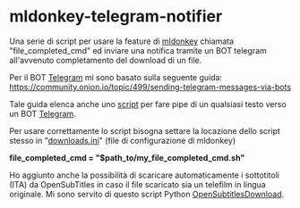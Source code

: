 # mldonkey-telegram-notifier
Una serie di script per usare la feature di [mldonkey]( http://mldonkey.sourceforge.net/Main_Page) chiamata "file_completed_cmd" ed inviare una notifica tramite un BOT telegram all'avvenuto completamento del download di un file.

Per il BOT [Telegram](https://telegram.org/) mi sono basato sulla seguente guida:
https://community.onion.io/topic/499/sending-telegram-messages-via-bots

Tale guida elenca anche uno [script](https://github.com/mauriziotallarico/mldonkey-telegram-notifier/blob/master/telegram-pipe.sh) per fare pipe di un qualsiasi testo verso un BOT
[Telegram](https://telegram.org/).

Per usare correttamente lo script bisogna settare la locazione dello script stesso in 
"[downloads.ini](http://mldonkey.sourceforge.net/Downloads.ini)" (file di configurazione di mldonkey)

<b>file_completed_cmd = "$path_to/my_file_completed_cmd.sh"</b>

Ho aggiunto anche la possibilità di scaricare automaticamente i sottotitoli (ITA) da OpenSubTitles in caso il file scaricato sia un 
telefilm in lingua originale.
Mi sono servito di questo script Python [OpenSubtitlesDownload](https://github.com/emericg/OpenSubtitlesDownload).
